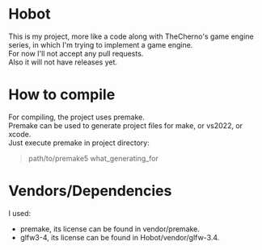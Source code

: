 # Hobot
This is my project, more like a code along with TheCherno's game engine series, in which I'm trying to implement a game engine.  
For now I'll not accept any pull requests.  
Also it will not have releases yet.

# How to compile
For compiling, the project uses premake.  
Premake can be used to generate project files for make, or vs2022, or xcode.  
Just execute premake in project directory:
> path/to/premake5 what_generating_for

# Vendors/Dependencies
I used:
* premake, its license can be found in vendor/premake.
* glfw3-4, its license can be found in Hobot/vendor/glfw-3.4.  

